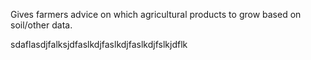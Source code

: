 Gives farmers advice on which agricultural products to grow based on soil/other data.

sdaflasdjfalksjdfaslkdjfaslkdjfaslkdjfslkjdflk
